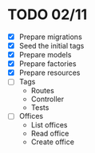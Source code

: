 # TODO 02/11
- [x] Prepare migrations
- [x] Seed the initial tags
- [x] Prepare models
- [x] Prepare factories
- [x] Prepare resources
- [ ] Tags
    - Routes
    - Controller
    - Tests
- [ ] Offices
    - List offices
    - Read office
    - Create office
